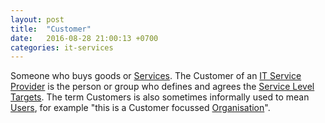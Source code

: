 ```yaml
---
layout: post
title:  "Customer"
date:   2016-08-28 21:00:13 +0700
categories: it-services
---
```


Someone who buys goods or [Services](/it-services/service.html). The Customer of an [IT Service Provider](/it-services/it-service-provider.html) is the person or group who defines and agrees the [Service Level Targets](/it-services/service-level-target.html). The term Customers is also sometimes informally used to mean [Users](/it-services/user.html), for example "this is a Customer focussed [Organisation](/it-services/organization.html)".


